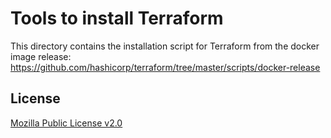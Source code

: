 # Tools to install Terraform

This directory contains the installation script for Terraform from the docker image release: <https://github.com/hashicorp/terraform/tree/master/scripts/docker-release>

## License

[Mozilla Public License v2.0](https://github.com/hashicorp/terraform/blob/master/LICENSE)
